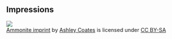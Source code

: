 ##  Impressions

[![](https://farm1.static.flickr.com/597/21601436279_36153a04d0.jpg)](https://flickr.com/photos/ashleycoates/21601436279 "Ammonite imprint")  
[Ammonite imprint](https://flickr.com/photos/ashleycoates/21601436279 "Ammonite imprint") by [Ashley Coates](https://flickr.com/people/ashleycoates) is licensed under [CC BY-SA](https://creativecommons.org/licenses/by-sa/2.0/)
